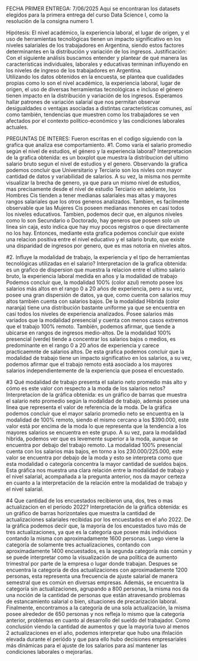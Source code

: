 FECHA PRIMER ENTREGA: 7/06/2025
Aqui se encontraran los datasets elegidos para la primera entrega del curso Data Science I, como la resolución de la consigna numero 1.

Hipótesis: El nivel académico, la experiencia laboral, el lugar de origen, y el uso de herramientas tecnológicas tienen un impacto significativo en los niveles salariales de los trabajadores en Argentina, siendo estos factores determinantes en la distribución y variación de los ingresos. 
Justificación: Con el siguiente análisis buscamos entender y plantear de qué manera las características individuales, laborales y educativas terminan influyendo en los niveles de ingreso de los trabajadores en Argentina.  
Utilizando los datos obtenidos en la encuesta, se plantea que cualidades propias como lo son el nivel académico, la experiencia laboral, lugar de origen, el uso de diversas herramientas tecnológicas e incluso el género tienen impacto en la distribución y variación de los ingresos. 
Esperamos hallar patrones de variación salarial que nos permitan observar desigualdades o ventajas asociadas a distintas características comunes, así como también, tendencias que muestren como los trabajadores se ven afectados por el contexto político-económico y las condiciones laborales actuales. 

PREGUNTAS DE INTERES: Fueron escritas en el codigo siguiendo con la grafica que analiza ese comportamiento.
#1. Como varía el salario promedio según el nivel de estudios, el género y la experiencia laboral?
Interpretacion de la grafica obtenida: es un boxplot que muestra la distribucion del ultimo salario bruto segun el nivel de estudios y el genero.
Observando la grafica podemos concluir que Universitario y Terciario son los nivles con mayor cantidad de datos y variabilidad de salarios. A su vez, la misma nos permite visualizar 
la brecha de genero, ya que para un mismo nivel de estudios, mas precisamente desde el nivel de estudio Terciario en adelante, los Hombres Cis tienden a tener medianas salariales mas altas y mayores rangos salariales que 
los otros generos analizados. Tambien, es facilmente observable que las Mujeres Cis poseen medianas menores en casi todos los niveles educativos.
Tambien, podemos decir que, en algunos niveles como lo son Secundario o Doctorado, hay generos que poseen solo un linea sin caja, esto indica que hay muy pocos registros o que directamente no los hay.
Entonces, mediante esta grafica podemos concluir que existe una relacion positiva entre el nivel educativo y el salario bruto, que existe una disparidad de ingresos por genero, que es mas notoria en niveles altos.

#2. Influye la modalidad de trabajo, la experiencia y el tipo de herramientas tecnológicas utilizadas en el salario?
Interpretacion de la grafica obtenida: es un grafico de dispersion que muestra la relacion entre el ultimo salario bruto, la experiencia laboral medida en años y la modalidad de trabajo
Podemos concluir que, la modalidad 100% (color azul) remoto posee los salarios más altos en el rango 0 a 20 años de experiencia, pero a su vez, posee una gran dispersión de datos, ya que, como cuenta con salarios muy altos también cuenta con salarios bajos.
De la modalidad Hibrida (color naranja) tiene una distribución bastante uniforme ya que se encuentra en casi todos los niveles de experiencia analizados. Posee salarios más variados que la modalidad presencial y cuenta con menos casos extremos que el trabajo 100% remoto. También, podemos afirmar, que tiende a ubicarse en rangos de ingresos medio-altos.
De la modalidad 100% presencial (verde) tiende a concentrar los salarios bajos o medios, es predominante en el rango 0 a 20 años de experiencia y carece practicaemnte de salarios altos.
De esta grafica podemos concluir que la modalidad de trabajo tiene un impacto significativo en los salarios, a su vez, podemos afirmar que el trabajo remoto está asociado a los mayores salarios independientemente de la experiencia que posea el encuestado.

#3 Qué modalidad de trabajo presenta el salario neto promedio más alto y cómo es este valor con respecto a la moda de los salarios netos?
Interpretacion de la gráfica obtenida: es un gráfico de barras que muestra el salario neto promedio según la modalidad de trabajo, además posee una linea que representa el valor de referencia de la moda.
De la gráfica podemos concluir que el mayor salario promedio neto se encuentra en la modalidad de 100% remoto, siendo el mismo cercano a los $390.000, este valor está por encima de la moda lo que representa que la tendencia a los mayores salarios se encuentra en este grupo.
A su vez, para la modalidad hibrida, podemos ver que es levemente superior a la moda, aunque se encuentra por debajo del trabajo remoto.
La modalidad 100% presencial cuenta con los salarios más bajos, en torno a los $230.000/$225.000, este valor se encuentra por debajo de la moda y esto se interpreta como que esta modalidad o categoría concentra la mayor cantidad de sueldos bajos.
Esta gráfica nos muestra una clara relación entre la modalidad de trabajo y el nivel salarial, acompañada a la pregunta anterior, nos da mayor certeza en cuanto a la interpretación de la relación entre la modalidad de trabajo y el nivel salarial.

#4 Que cantidad de los encuestados recibieron una, dos, tres o mas actualizacion en el periodo 2022?
Interpretación de la gráfica obtenida: es un gráfico de barras horizontales que muestra la cantidad de actualizaciones salariales recibidas por los encuestados en el año 2022.
De la gráfica podemos decir que, la mayoría de los encuestados tuvo más de tres actualizaciones, ya que es la categoría que posee más individuos contando la misma con aproximadamente 1600 personas. Luego viene la categoría de solamente tres actualizaciones, contando con aproximadamente 1400 encuestados, es la segunda categoría más común y se puede interpretar como la visualización de una política de aumento trimestral por parte de la empresa o lugar donde trabajan.
Despues se encuentra la categoría de dos actualizaciones con aproximadamente 1200 personas, esta representa una frecuencia de ajuste salarial de manera semestral que es común en diversas empresas. 
Además, se encuentra la categoría sin actualizaciones, agrupando a 800 personas, la misma nos da una noción de la cantidad de personas que están atravesando problemas de estancamiento salarial o bien, situaciones de precarización laboral. Finalmente, encontramos a la categoría de una sola actualización, la misma posee alrededor de 650 personas y nos refleja lo mismo que la categoría anterior, problemas en cuanto al desarrollo del sueldo del trabajador.
Como conclusión viendo la cantidad de aumentos y que la mayoría tuvo al menos 2 actualizaciones en el año, podemos interpretar que hubo una ifnlación elevada durante el periódo y que para ello hubo decisiones empresariales más dinámicas para el ajuste de los salarios para así mantener las condiciones laborales o mejorarlas.
